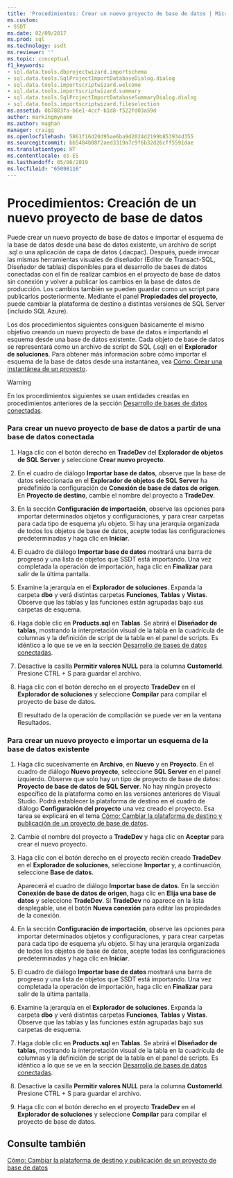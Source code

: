 ```yaml
---
title: 'Procedimientos: Crear un nuevo proyecto de base de datos | Microsoft Docs'
ms.custom:
- SSDT
ms.date: 02/09/2017
ms.prod: sql
ms.technology: ssdt
ms.reviewer: ''
ms.topic: conceptual
f1_keywords:
- sql.data.tools.dbprojectwizard.importschema
- sql.data.tools.SqlProjectImportDatabaseDialog.dialog
- sql.data.tools.importscriptwizard.welcome
- sql.data.tools.importscriptwizard.summary
- sql.data.tools.SqlProjectImportDatabaseSummaryDialog.dialog
- sql.data.tools.importscriptwizard.fileselection
ms.assetid: 0b7883fa-b6e1-4ccf-b1d8-f522fd03a59d
author: markingmyname
ms.author: maghan
manager: craigg
ms.openlocfilehash: 5861f16d20d95ae6ba9d2024d2199b853934d355
ms.sourcegitcommit: bb5484b08f2aed3319a7c9f6b32d26cff5591dae
ms.translationtype: HT
ms.contentlocale: es-ES
ms.lasthandoff: 05/06/2019
ms.locfileid: "65098116"
---
```

# <a name="how-to-create-a-new-database-project"></a>Procedimientos: Creación de un nuevo proyecto de base de datos
Puede crear un nuevo proyecto de base de datos e importar el esquema de la base de datos desde una base de datos existente, un archivo de script .sql o una aplicación de capa de datos (.dacpac). Después, puede invocar las mismas herramientas visuales de diseñador (Editor de Transact\-SQL, Diseñador de tablas) disponibles para el desarrollo de bases de datos conectadas con el fin de realizar cambios en el proyecto de base de datos sin conexión y volver a publicar los cambios en la base de datos de producción. Los cambios también se pueden guardar como un script para publicarlos posteriormente. Mediante el panel **Propiedades del proyecto**, puede cambiar la plataforma de destino a distintas versiones de SQL Server (incluido SQL Azure).  
  
Los dos procedimientos siguientes consiguen básicamente el mismo objetivo creando un nuevo proyecto de base de datos e importando el esquema desde una base de datos existente. Cada objeto de base de datos se representará como un archivo de script de SQL (.sql) en el **Explorador de soluciones**. Para obtener más información sobre cómo importar el esquema de la base de datos desde una instantánea, vea [Cómo: Crear una instantánea de un proyecto](../ssdt/how-to-create-a-snapshot-of-a-project.md).  
  
> [!WARNING]  
> En los procedimientos siguientes se usan entidades creadas en procedimientos anteriores de la sección [Desarrollo de bases de datos conectadas](../ssdt/connected-database-development.md).  
  
### <a name="to-create-a-new-database-project-off-a-connected-database"></a>Para crear un nuevo proyecto de base de datos a partir de una base de datos conectada  
  
1.  Haga clic con el botón derecho en **TradeDev** del **Explorador de objetos de SQL Server** y seleccione **Crear nuevo proyecto**.  
  
2.  En el cuadro de diálogo **Importar base de datos**, observe que la base de datos seleccionada en el **Explorador de objetos de SQL Server** ha predefinido la configuración de **Conexión de base de datos de origen**. En **Proyecto de destino**, cambie el nombre del proyecto a **TradeDev**.  
  
3.  En la sección **Configuración de importación**, observe las opciones para importar determinados objetos y configuraciones, y para crear carpetas para cada tipo de esquema y/u objeto. Si hay una jerarquía organizada de todos los objetos de base de datos, acepte todas las configuraciones predeterminadas y haga clic en **Iniciar**.  
  
4.  El cuadro de diálogo **Importar base de datos** mostrará una barra de progreso y una lista de objetos que SSDT está importando. Una vez completada la operación de importación, haga clic en **Finalizar** para salir de la última pantalla.  
  
5.  Examine la jerarquía en el **Explorador de soluciones**. Expanda la carpeta **dbo** y verá distintas carpetas **Funciones**, **Tablas** y **Vistas**. Observe que las tablas y las funciones están agrupadas bajo sus carpetas de esquema.  
  
6.  Haga doble clic en **Products.sql** en **Tablas**. Se abrirá el **Diseñador de tablas**, mostrando la interpretación visual de la tabla en la cuadrícula de columnas y la definición de script de la tabla en el panel de scripts. Es idéntico a lo que se ve en la sección [Desarrollo de bases de datos conectadas](../ssdt/connected-database-development.md).  
  
7.  Desactive la casilla **Permitir valores NULL** para la columna **CustomerId**. Presione CTRL + S para guardar el archivo.  
  
8.  Haga clic con el botón derecho en el proyecto **TradeDev** en el **Explorador de soluciones** y seleccione **Compilar** para compilar el proyecto de base de datos.  
  
    El resultado de la operación de compilación se puede ver en la ventana Resultados.  
  
### <a name="to-create-a-new-project-and-import-existing-database-schema"></a>Para crear un nuevo proyecto e importar un esquema de la base de datos existente  
  
1.  Haga clic sucesivamente en **Archivo**, en **Nuevo** y en **Proyecto**. En el cuadro de diálogo **Nuevo proyecto**, seleccione **SQL Server** en el panel izquierdo. Observe que solo hay un tipo de proyecto de base de datos: **Proyecto de base de datos de SQL Server**. No hay ningún proyecto específico de la plataforma como en las versiones anteriores de Visual Studio. Podrá establecer la plataforma de destino en el cuadro de diálogo **Configuración del proyecto** una vez creado el proyecto. Esa tarea se explicará en el tema [Cómo: Cambiar la plataforma de destino y publicación de un proyecto de base de datos](../ssdt/how-to-change-target-platform-and-publish-a-database-project.md).  
  
2.  Cambie el nombre del proyecto a **TradeDev** y haga clic en **Aceptar** para crear el nuevo proyecto.  
  
3.  Haga clic con el botón derecho en el proyecto recién creado **TradeDev** en el **Explorador de soluciones**, seleccione **Importar** y, a continuación, seleccione **Base de datos**.  
  
    Aparecerá el cuadro de diálogo **Importar base de datos**. En la sección **Conexión de base de datos de origen**, haga clic en **Elija una base de datos** y seleccione **TradeDev**. Si **TradeDev** no aparece en la lista desplegable, use el botón **Nueva conexión** para editar las propiedades de la conexión.  
  
4.  En la sección **Configuración de importación**, observe las opciones para importar determinados objetos y configuraciones, y para crear carpetas para cada tipo de esquema y/u objeto. Si hay una jerarquía organizada de todos los objetos de base de datos, acepte todas las configuraciones predeterminadas y haga clic en **Iniciar**.  
  
5.  El cuadro de diálogo **Importar base de datos** mostrará una barra de progreso y una lista de objetos que SSDT está importando. Una vez completada la operación de importación, haga clic en **Finalizar** para salir de la última pantalla.  
  
6.  Examine la jerarquía en el **Explorador de soluciones**. Expanda la carpeta **dbo** y verá distintas carpetas **Funciones**, **Tablas** y **Vistas**. Observe que las tablas y las funciones están agrupadas bajo sus carpetas de esquema.  
  
7.  Haga doble clic en **Products.sql** en **Tablas**. Se abrirá el **Diseñador de tablas**, mostrando la interpretación visual de la tabla en la cuadrícula de columnas y la definición de script de la tabla en el panel de scripts. Es idéntico a lo que se ve en la sección [Desarrollo de bases de datos conectadas](../ssdt/connected-database-development.md).  
  
8.  Desactive la casilla **Permitir valores NULL** para la columna **CustomerId**. Presione CTRL + S para guardar el archivo.  
  
9. Haga clic con el botón derecho en el proyecto **TradeDev** en el **Explorador de soluciones** y seleccione **Compilar** para compilar el proyecto de base de datos.  
  
## <a name="see-also"></a>Consulte también  
[Cómo: Cambiar la plataforma de destino y publicación de un proyecto de base de datos](../ssdt/how-to-change-target-platform-and-publish-a-database-project.md)  
  
